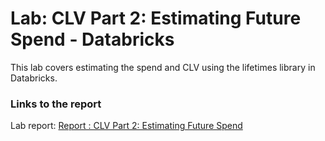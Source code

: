 # Lab: CLV Part 2: Estimating Future Spend - Databricks

  This lab covers estimating the spend and CLV using the lifetimes library in Databricks.
  
### Links to the report

Lab report: [Report : CLV Part 2: Estimating Future Spend](https://codelabs-preview.appspot.com/?file_id=1w29xAldJ1Fe0wZj8ZqRuL-cH1owpYRDzJ_knwv-tdMU#0)
